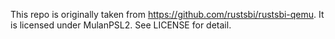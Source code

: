 This repo is originally taken from https://github.com/rustsbi/rustsbi-qemu. It is licensed under MulanPSL2. See LICENSE for detail.
